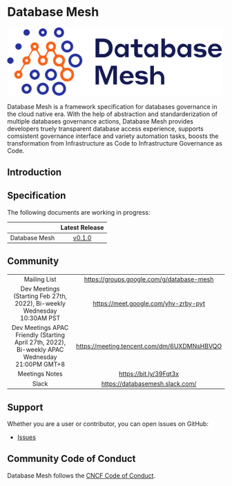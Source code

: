 # Database Mesh

<img src="static/logo.png" alt="Database Mesh Arch" width="500" length="500"/>

Database Mesh is a framework specification for databases governance in the cloud native era. With the help of abstraction and standarderization of multiple databases governance actions, Database Mesh provides developers truely transparent database access experience, supports comsistent governance interface and variety automation tasks, boosts the transformation from Infrastructure as Code to Infrastructure Governance as Code.

## Introduction



## Specification 

The following documents are working in progress:

|                               |         Latest Release             |  
| :---------------------------- | :--------------------------------: |
| Database Mesh |  [v0.1.0](/SPEC.md) |

## Community


| | |
|:-:|:-:|
| Mailing List| https://groups.google.com/g/database-mesh |
| Dev Meetings (Starting Feb 27th, 2022), Bi-weekly Wednesday 10:30AM PST|https://meet.google.com/yhv-zrby-pyt |
| Dev Meetings APAC Friendly (Starting April 27th, 2022), Bi-weekly APAC Wednesday 21:00PM GMT+8|https://meeting.tencent.com/dm/6UXDMNsHBVQO |
| Meetings Notes |https://bit.ly/39Fqt3x |
| Slack |https://databasemesh.slack.com/  |


## Support

Whether you are a user or contributor, you can open issues on GitHub:

* [Issues](https://github.com/database-mesh/database-mesh/issues)

## Community Code of Conduct

Database Mesh follows the [CNCF Code of Conduct](https://github.com/cncf/foundation/blob/master/code-of-conduct.md).

